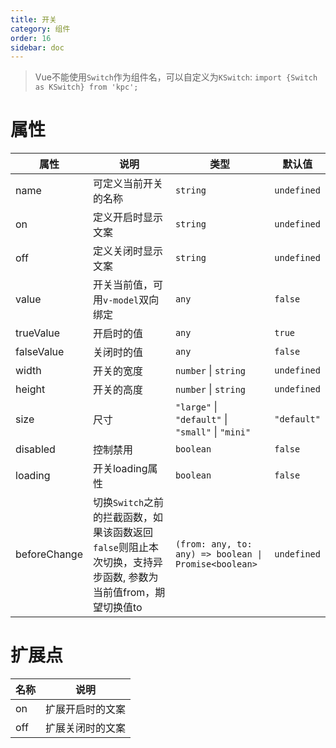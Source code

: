 ```yaml
---
title: 开关
category: 组件
order: 16
sidebar: doc
---
```


> Vue不能使用`Switch`作为组件名，可以自定义为`KSwitch`: 
> `import {Switch as KSwitch} from 'kpc';`

# 属性

| 属性 | 说明 | 类型 | 默认值 |
| --- | --- | --- | --- |
| name | 可定义当前开关的名称 | `string` | `undefined` |
| on | 定义开启时显示文案 | `string` | `undefined` |
| off | 定义关闭时显示文案 | `string` | `undefined` |
| value | 开关当前值，可用`v-model`双向绑定 | `any` | `false` |
| trueValue | 开启时的值 | `any` | `true` |
| falseValue | 关闭时的值 | `any` | `false` |
| width | 开关的宽度 | `number` &#124; `string` | `undefined` |
| height | 开关的高度 | `number` &#124; `string` | `undefined` |
| size | 尺寸 | `"large"` &#124; `"default"` &#124; `"small"` &#124; `"mini"` | `"default"` |
| disabled | 控制禁用 | `boolean` | `false` |
| loading | 开关loading属性 | `boolean` | `false` |
| beforeChange | 切换`Switch`之前的拦截函数，如果该函数返回`false`则阻止本次切换，支持异步函数, 参数为当前值from，期望切换值to | <code>(from: any, to: any) => boolean &#124; Promise&lt;boolean&gt;</code> | `undefined` |

# 扩展点

| 名称 | 说明 |
| --- | --- |
| on | 扩展开启时的文案 |
| off | 扩展关闭时的文案 |
